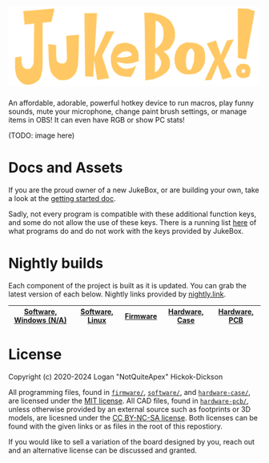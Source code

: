 # ![JukeBox!](./assets/textlogo.svg)
An affordable, adorable, powerful hotkey device to run macros, play funny sounds, mute your microphone, change paint brush settings, or manage items in OBS! It can even have RGB or show PC stats!

(TODO: image here)

# Docs and Assets
If you are the proud owner of a new JukeBox, or are building your own, take a look at the [getting started doc](docs/getting-started.md).

Sadly, not every program is compatible with these additional function keys, and some do not allow the use of these keys. There is a running list [here](docs/program-compatibility.md) of what programs do and do not work with the keys provided by JukeBox.

# Nightly builds
Each component of the project is built as it is updated. You can grab the latest version of each below. Nightly links provided by [nightly.link](https://nightly.link/).

| [Software, Windows (N/A)](https://nightly.link/FriendTeamInc/JukeBox/workflows/build-software.yaml/main/jb-software-windows.zip) | [Software, Linux](https://nightly.link/FriendTeamInc/JukeBox/workflows/build-software.yaml/main/jb-software-linux.zip) | [Firmware](https://nightly.link/FriendTeamInc/JukeBox/workflows/build-firmware.yaml/main/jb-firmware.zip) | [Hardware, Case](https://nightly.link/FriendTeamInc/JukeBox/workflows/build-hardware-case.yaml/main/jb-hardware-case.zip) | [Hardware, PCB](https://nightly.link/FriendTeamInc/JukeBox/workflows/build-hardware-pcb.yaml/main/jb-hardware-pcb.zip) |
| - | - | - | - | - |

# License
Copyright (c) 2020-2024 Logan "NotQuiteApex" Hickok-Dickson

All programming files, found in [`firmware/`](firmware/), [`software/`](software/), and [`hardware-case/`](hardware-case), are licensed under the [MIT license](https://mit-license.org/). All CAD files, found in [`hardware-pcb/`](hardware-pcb/), unless otherwise provided by an external source such as footprints or 3D models, are licesned under the [CC BY-NC-SA license](https://creativecommons.org/licenses/by-nc-sa/4.0/). Both licenses can be found with the given links or as files in the root of this repostiory.

If you would like to sell a variation of the board designed by you, reach out and an alternative license can be discussed and granted.
